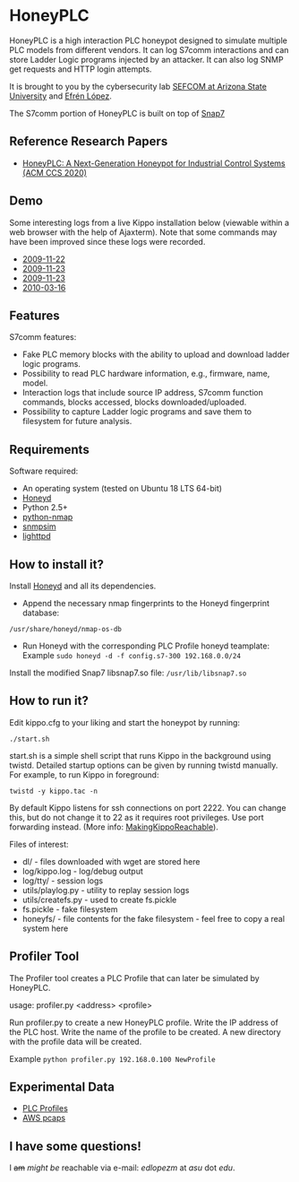 # HoneyPLC

HoneyPLC is a high interaction PLC honeypot designed to simulate multiple PLC models from different vendors. It can log S7comm interactions and can store Ladder Logic programs injected by an attacker. It can also log SNMP get requests and HTTP login attempts.

It is brought to you by the cybersecurity lab [SEFCOM at Arizona State University](http://sefcom.asu.edu) and [Efrén López](https://efrenlopezm.github.io/).

The S7comm portion of HoneyPLC is built on top of [Snap7](https://github.com/SCADACS/snap7)

## Reference Research Papers

* [HoneyPLC: A Next-Generation Honeypot for Industrial Control Systems (ACM CCS 2020)](https://www.sigsac.org/ccs/CCS2020/)

## Demo

Some interesting logs from a live Kippo installation below (viewable within a web browser with the help of Ajaxterm). Note that some commands may have been improved since these logs were recorded.

  * [2009-11-22](http://kippo.rpg.fi/playlog/?l=20091122-075013-5055.log)
  * [2009-11-23](http://kippo.rpg.fi/playlog/?l=20091123-003854-3359.log)
  * [2009-11-23](http://kippo.rpg.fi/playlog/?l=20091123-012814-626.log)
  * [2010-03-16](http://kippo.rpg.fi/playlog/?l=20100316-233121-1847.log)

## Features

S7comm features:
* Fake PLC memory blocks with the ability to upload and download ladder logic programs.
* Possibility to read PLC hardware information, e.g., firmware, name, model.
* Interaction logs that include source IP address, S7comm function commands, blocks accessed, blocks downloaded/uploaded.
* Possibility to capture Ladder logic programs and save them to filesystem for future analysis. 

## Requirements

Software required:

* An operating system (tested on Ubuntu 18 LTS 64-bit)
* [Honeyd](https://github.com/DataSoft/Honeyd)
* Python 2.5+
* [python-nmap](https://pypi.org/project/python-nmap/)
* [snmpsim](https://github.com/etingof/snmpsim)
* [lighttpd](https://www.lighttpd.net/)

## How to install it?

Install [Honeyd](https://github.com/DataSoft/Honeyd) and all its dependencies.

* Append the necessary nmap fingerprints to the Honeyd fingerprint database:

`/usr/share/honeyd/nmap-os-db`

* Run Honeyd with the corresponding PLC Profile honeyd teamplate:
Example
`sudo honeyd -d -f config.s7-300 192.168.0.0/24`

Install the modified Snap7 libsnap7.so file:
`/usr/lib/libsnap7.so`

## How to run it?

Edit kippo.cfg to your liking and start the honeypot by running:

`./start.sh`

start.sh is a simple shell script that runs Kippo in the background using twistd. Detailed startup options can be given by running twistd manually. For example, to run Kippo in foreground:

`twistd -y kippo.tac -n`

By default Kippo listens for ssh connections on port 2222. You can change this, but do not change it to 22 as it requires root privileges. Use port forwarding instead. (More info: [MakingKippoReachable](https://github.com/desaster/kippo/wiki/Making-Kippo-Reachable)).

Files of interest:

* dl/ - files downloaded with wget are stored here
* log/kippo.log - log/debug output
* log/tty/ - session logs
* utils/playlog.py - utility to replay session logs
* utils/createfs.py - used to create fs.pickle
* fs.pickle - fake filesystem
* honeyfs/ - file contents for the fake filesystem - feel free to copy a real system here

## Profiler Tool

The Profiler tool creates a PLC Profile that can later be simulated by HoneyPLC.

usage: profiler.py &lt;address&gt; &lt;profile&gt;

Run profiler.py to create a new HoneyPLC profile.
Write the IP address of the PLC host.
Write the name of the profile to be created.
A new directory with the profile data will be created.

Example
`python profiler.py 192.168.0.100 NewProfile`

## Experimental Data

* [PLC Profiles](https://github.com/sefcom/honeyplc/tree/master/experiment-data/plc-profiles)
* [AWS pcaps](https://drive.google.com/drive/folders/1xA3mu7gBI9aPSSlrjJo1S9r-VvZg_izl?usp=sharing)


## I have some questions!

I ~~am~~ _might be_ reachable via e-mail: *edlopezm* at *asu* dot *edu*.
